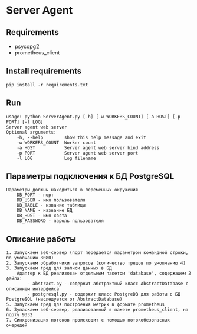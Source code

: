 # Server Agent

## Requirements

  * psycopg2
  * prometheus_client

## Install requirements

    pip install -r requirements.txt

## Run

    usage: python ServerAgent.py [-h] [-w WORKERS_COUNT] [-a HOST] [-p PORT] [-l LOG]
    Server agent web server
    Optional arguments:
        -h, --help        show this help message and exit
        -w WORKERS_COUNT  Worker count
        -a HOST           Server agent web server bind address
        -p PORT           Server agent web server port
        -l LOG            Log filename

## Параметры подключения к БД PostgreSQL

    Параметры должны находиться в переменных окружения
        DB_PORT	- порт
        DB_USER - имя пользователя
        DB_TABLE - нзвание таблицы
        DB_NAME - название БД
        DB_HOST - имя хоста
        DB_PASSWORD - пароль пользователя

## Описание работы

    1. Запускаем веб-сервер (порт передается параметром командной строки, по умолчанию 8080)
    2. Запускаем обработчики запросов (количество тредов по умолчанию 4)
    3. Запускаем тред для записи данных в БД
        Адаптер к БД реализован отдельным пакетом 'database', содержащем 2 файла:
            - abstract.py - содержит абстрактный класс AbstractDatabase с описанием интерфейса
            - postgresql.py - содержит класс PostgreDB для работы с БД PostgreSQL (наследуется от AbstractDatabase)
    5. Запускаем тред для построения метрик в формате prometheus
    6. Зупаскаем веб-сервер, реализованный в пакете prometheus_client, на порту 9332
    7. Синхронизация потоков происходит с помощью потокобезопасных очередей